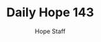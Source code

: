 ---
image: /assets/img/daily-hope-default-artwork.png
title: Daily Hope 143
number: 143
categories:
  - Daily Hope
author: Hope Staff
notes: Daily Hope 143
embed: >-
  <iframe src="https://open.spotify.com/embed/episode/6sP5ZfMKMmuqbUG51sLm5a?utm_source=generator" width="400px" height="102px" frameborder=“0" scrolling=“no”></iframe>
---